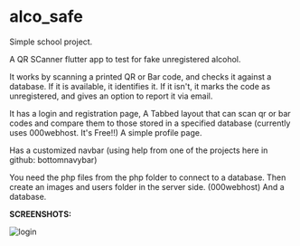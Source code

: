 # alco_safe

Simple school project.

A QR SCanner flutter app to test for fake unregistered alcohol.

It works by scanning a printed QR or Bar code, and checks it against a database. If it is available, it identifies it. If it isn't, it marks the code as unregistered, and gives an option to report it via email. 

It has a login and registration page,
A Tabbed layout that can scan qr or bar codes and compare them to those stored in a specified database (currently uses 000webhost. It's Free!!)
A simple profile page.

Has a customized navbar (using help from one of the projects here in github: bottomnavybar)

You need the php files from the php folder to connect to a database.
Then create an images and users folder in the server side. (000webhost)
And a database.

<strong>SCREENSHOTS:</strong>

![login](https://github.com/MarkUnlink/Alco_Safe/tree/master/SCREENSHOTS/login.jpg)



